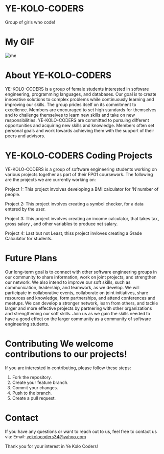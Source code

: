 # YE-KOLO-CODERS
Group of girls who code!
# My GIF
![me](https://media2.giphy.com/media/HscDLzkO8EOTmgkhQP/200w.webp?cid=ecf05e47btpom07ls52iv0q2qu03ah3rfkqm3h982gt5my9e&rid=200w.webp&ct=g)
              
              
              
              
# About YE-KOLO-CODERS

YE-KOLO-CODERS is a group of female students interested in software engineering, programming languages, and databases. Our goal is to create innovative solutions to complex problems while continuously learning and improving our skills. The group prides itself on its commitment to excellence. Members are encouraged to set high standards for themselves and to challenge themselves to learn new skills and take on new responsibilities. YE-KOLO-CODERS are committed to pursuing different opportunities and acquiring new skills and knowledge. Members often set personal goals and work towards achieving them with the support of their peers and advisors.
 
# YE-KOLO-CODERS Coding Projects


YE-KOLO-CODERS is a group of software engineering students working on various projects together as part of their  FPG1 coursework.
The following are the projects we are currently working on:

Project 1: This project involves developing a BMI calculator for 'N'number of people.

Project 2: This project involves creating a symbol checker, for a data entered by the user.

Project 3: This project involves creating an income calculator, that takes tax, gross salary , and other variables to produce net salary.

Project 4: Last but not Least, thiss project invloves creating a Grade Calculator for students.

# Future Plans 

Our long-term goal is to connect with other software engineering groups in our community to share information, work on joint projects, and strengthen our network. We also intend to improve our soft skills, such as communication, leadership, and teamwork, as we develop. We will participate in collaborative events, collaborate on joint initiatives, share resources and knowledge, form partnerships, and attend conferences and meetups. We can develop a stronger network, learn from others, and tackle larger and more effective projects by partnering with other organizations and strengthening our soft skills. Join us as we gain the skills needed to have a good effect on the larger community as a community of software engineering students. 

# Contributing We welcome contributions to our projects!
If you are interested in contributing, please follow these steps: 
1. Fork the repository. 
2. Create your feature branch.
3. Commit your changes.
4. Push to the branch.
5. Create a pull request. 


# Contact 
If you have any questions or want to reach out to us, feel free to contact us via:
 Email: yekolocoders34@yahoo.com 
 
 
 Thank you for your interest in Ye Kolo Coders!
